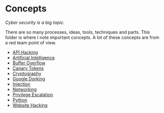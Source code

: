 # Concepts

*Cyber security is a big topic.*

There are so many processes, ideas, tools, techniques and parts. This folder is where I note important concepts. A lot of these concepts are from a red team point of view.

- [API Hacking](api_hacking.md)
- [Artificial Intelligence](artificial_intelligence.md)
- [Buffer Overflow](buffer_overflow.md)
- [Canary Tokens](canary_tokens.md)
- [Cryptography](cryptography.md)
- [Google Dorking](google_dorking.md)
- [Injection](injection.md)
- [Networking](networking.md)
- [Privilege Escalation](privilege_escalation.md)
- [Python](python.md)
- [Website Hacking](website_hacking.md)
